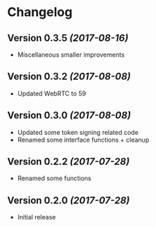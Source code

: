 Changelog
==========

Version 0.3.5 *(2017-08-16)*
----------------------------

 * Miscellaneous smaller improvements

Version 0.3.2 *(2017-08-08)*
----------------------------

 * Updated WebRTC to 59

Version 0.3.0 *(2017-08-08)*
----------------------------

 * Updated some token signing related code
 * Renamed some interface functions + cleanup

Version 0.2.2 *(2017-07-28)*
----------------------------

 * Renamed some functions
 
Version 0.2.0 *(2017-07-28)*
----------------------------

 * Initial release
